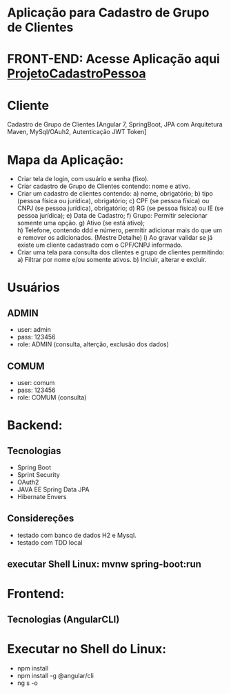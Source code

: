 # Aplicação para Cadastro de Grupo de Clientes 
# FRONT-END: Acesse Aplicação aqui [ProjetoCadastroPessoa](http://185.199.110.153)

# Cliente 
Cadastro de Grupo de Clientes [Angular 7, SpringBoot, JPA com Arquitetura Maven, MySql/OAuh2, Autenticação JWT Token]

# Mapa da Aplicação:
- Criar tela de login, com usuário e senha (fixo).
- Criar cadastro de Grupo de Clientes contendo: nome e ativo.
- Criar um cadastro de clientes contendo: 
      a) nome, obrigatório;
      b) tipo (pessoa física ou jurídica), obrigatório;
      c) CPF (se pessoa física) ou CNPJ (se pessoa jurídica), obrigatório;
      d) RG (se pessoa física) ou IE (se pessoa jurídica);
      e) Data de Cadastro;
      f) Grupo: Permitir selecionar somente uma opção.
      g) Ativo (se está ativo);     
      h) Telefone, contendo ddd e número, permitir adicionar mais do que um e remover os adicionados. (Mestre Detalhe)
      i) Ao gravar validar se já existe um cliente cadastrado com o CPF/CNPJ informado.
- Criar uma tela para consulta dos clientes e grupo de clientes permitindo:
      a) Filtrar por nome e/ou somente ativos.
      b) Incluir, alterar e excluir.

# Usuários
 ## ADMIN
 - user: admin
 - pass: 123456
 - role: ADMIN (consulta, alterção, exclusão dos dados)
 ## COMUM
 - user: comum
 - pass: 123456
 - role: COMUM (consulta)


# Backend:
 ## Tecnologias
 - Spring Boot
 - Sprint Security
 - OAuth2
 - JAVA EE Spring Data JPA
 - Hibernate Envers 
## Considereções
 - testado com banco de dados H2 e Mysql.
 - testado com TDD local
  ## executar Shell Linux: mvnw spring-boot:run

# Frontend:
  ## Tecnologias (AngularCLI)
# Executar no Shell do Linux:  
- npm install
- npm install -g @angular/cli 
- ng s -o



